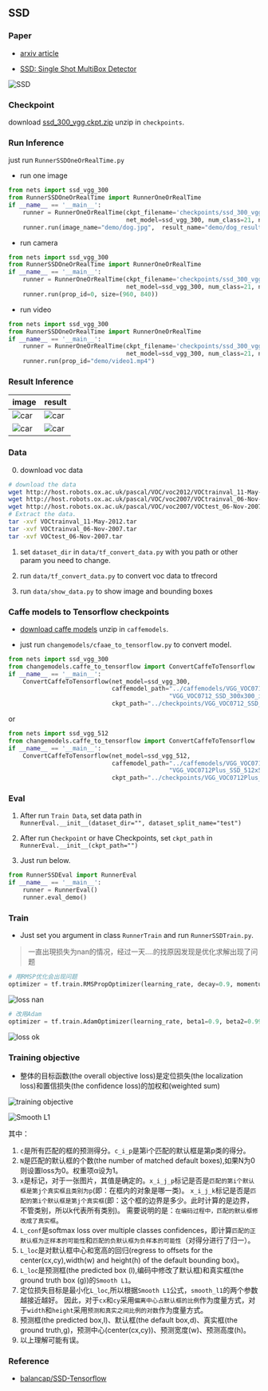 ## SSD


### Paper

* [arxiv article](http://arxiv.org/abs/1512.02325)

* [SSD: Single Shot MultiBox Detector](/paper/SSD%20-%20Single%20Shot%20MultiBox%20Detector.pdf)

![SSD](paper/SSD.png)

### Checkpoint

download [ssd_300_vgg.ckpt.zip](https://github.com/balancap/SSD-Tensorflow/tree/master/checkpoints)
unzip in `checkpoints`.


### Run Inference

just run `RunnerSSDOneOrRealTime.py`

* run one image
```python
from nets import ssd_vgg_300
from RunnerSSDOneOrRealTime import RunnerOneOrRealTime
if __name__ == '__main__':
    runner = RunnerOneOrRealTime(ckpt_filename='checkpoints/ssd_300_vgg.ckpt', 
                                 net_model=ssd_vgg_300, num_class=21, net_shape=(300, 300))
    runner.run(image_name="demo/dog.jpg",  result_name="demo/dog_result.png")
```

* run camera
```python
from nets import ssd_vgg_300
from RunnerSSDOneOrRealTime import RunnerOneOrRealTime
if __name__ == '__main__':
    runner = RunnerOneOrRealTime(ckpt_filename='checkpoints/ssd_300_vgg.ckpt', 
                                 net_model=ssd_vgg_300, num_class=21, net_shape=(300, 300))
    runner.run(prop_id=0, size=(960, 840))
```

* run video
```python
from nets import ssd_vgg_300
from RunnerSSDOneOrRealTime import RunnerOneOrRealTime
if __name__ == '__main__':
    runner = RunnerOneOrRealTime(ckpt_filename='checkpoints/ssd_300_vgg.ckpt', 
                                 net_model=ssd_vgg_300, num_class=21, net_shape=(300, 300))
    runner.run(prop_id="demo/video1.mp4")
```


### Result Inference

| image | result |
| --- | --- |
| ![car](demo/car.jpg) | ![car](demo/car_result.png) |
| ![car](demo/dog.jpg) | ![car](demo/dog_result.png) |


### Data

0. download voc data
```bash
# download the data
wget http://host.robots.ox.ac.uk/pascal/VOC/voc2012/VOCtrainval_11-May-2012.tar
wget http://host.robots.ox.ac.uk/pascal/VOC/voc2007/VOCtrainval_06-Nov-2007.tar
wget http://host.robots.ox.ac.uk/pascal/VOC/voc2007/VOCtest_06-Nov-2007.tar
# Extract the data.
tar -xvf VOCtrainval_11-May-2012.tar
tar -xvf VOCtrainval_06-Nov-2007.tar
tar -xvf VOCtest_06-Nov-2007.tar
```

1. set `dataset_dir` in `data/tf_convert_data.py` with you path or other param you need to change.

2. run `data/tf_convert_data.py`  to convert voc data to tfrecord

3. run `data/show_data.py` to show image and bounding boxes


### Caffe models to Tensorflow checkpoints

* [download caffe models](https://github.com/weiliu89/caffe/tree/ssd#models) unzip in `caffemodels`.

* just run `changemodels/cfaae_to_tensorflow.py` to convert model.

```python
from nets import ssd_vgg_300
from changemodels.caffe_to_tensorflow import ConvertCaffeToTensorflow
if __name__ == '__main__':
    ConvertCaffeToTensorflow(net_model=ssd_vgg_300,
                             caffemodel_path="../caffemodels/VGG_VOC0712_SSD_300x300/"
                                             "VGG_VOC0712_SSD_300x300_iter_120000.caffemodel",
                             ckpt_path="../checkpoints/VGG_VOC0712_SSD_300x300.ckpt").convert()
```
or
```python
from nets import ssd_vgg_512
from changemodels.caffe_to_tensorflow import ConvertCaffeToTensorflow
if __name__ == '__main__':
    ConvertCaffeToTensorflow(net_model=ssd_vgg_512,
                             caffemodel_path="../caffemodels/VGG_VOC0712Plus_SSD_512x512_ft/"
                                             "VGG_VOC0712Plus_SSD_512x512_ft_iter_160000.caffemodel",
                             ckpt_path="../checkpoints/VGG_VOC0712Plus_SSD_512x512.ckpt").convert()
```


### Eval

1. After run `Train Data`, set data path in `RunnerEval.__init__(dataset_dir="", dataset_split_name="test")`

2. After run `Checkpoint` or have Checkpoints, set `ckpt_path` in `RunnerEval.__init__(ckpt_path="")`

3. Just run below.

```python
from RunnerSSDEval import RunnerEval
if __name__ == '__main__':
    runner = RunnerEval()
    runner.eval_demo()
```


### Train

* Just set you argument in class `RunnerTrain` and run `RunnerSSDTrain.py`.


> 一直出現损失为nan的情况，经过一天....的找原因发现是优化求解出现了问题

```python
# 用RMSP优化会出现问题
optimizer = tf.train.RMSPropOptimizer(learning_rate, decay=0.9, momentum=0.9, epsilon=1.0)
```

![loss nan](paper/loss_nan.png)


```python
# 改用Adam
optimizer = tf.train.AdamOptimizer(learning_rate, beta1=0.9, beta2=0.999, epsilon=1.0)
```

![loss ok](paper/loss_ok.png)


### Training objective

* 整体的目标函数(the overall objective loss)是定位损失(the localization loss)和置信损失(the confidence loss)的加权和(weighted sum)

![training objective](paper/SSD_train_objective.png)

![Smooth L1](paper/SSD_train_objective_smooth.png)

其中：
   1. `c`是所有匹配的框的预测得分。`c_i_p`是第i个匹配的默认框是第p类的得分。
   2. `N`是匹配的默认框的个数(the number of matched default boxes),如果N为0则设置loss为0。权重项α设为1。
   3. `x`是标记，对于一张图片，其值是确定的。`x_i_j_p`标记是否是`匹配的第i个默认框是第j个真实框且类别为p`(即：在框内的对象是哪一类)。
   `x_i_j_k`标记是否是`匹配的第i个默认框是第j个真实框`(即：这个框的边界是多少。此时计算的是边界，不管类别，所以k代表所有类别)。
   需要说明的是：`在编码过程中，匹配的默认框修改成了真实框`。
   4. `L_conf`是softmax loss over multiple classes confidences，即计算`匹配的正默认框为正样本的可能性`和`匹配的负默认框为负样本的可能性`（对得分进行了归一）。
   5. `L_loc`是对默认框中心和宽高的回归(regress to offsets for the center(cx,cy),width(w) and height(h) of the default bounding box)。
   6. `L_loc`是预测框(the predicted box (l),编码中修改了默认框)和真实框(the ground truth box (g))的`Smooth L1`。
   7. 定位损失目标是最小化`L_loc`,所以根据`Smooth L1`公式，`smooth_l1`的两个参数越接近越好。
   因此，对于`cx`和`cy`采用`偏离中心占默认框的比例`作为度量方式，对于`width`和`height`采用`预测和真实之间比例的对数`作为度量方式。
   8. 预测框(the predicted box,l)、默认框(the default box,d)、真实框(the ground truth,g)，预测中心(center(cx,cy))、预测宽度(w)、预测高度(h)。
   9. 以上理解可能有误。


### Reference

* [balancap/SSD-Tensorflow](https://github.com/balancap/SSD-Tensorflow)

